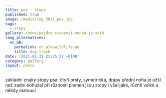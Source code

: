 ```yaml
---
title: pes - stopa
published: true
image: /media/img_3017_pes.jpg
tags:
  - stopy
gallery: /news/pojďte-stopovat-venku-je-sníh
lang_alternatives:
  en_GB:
    permalink: en.alkawildlife.eu
    title: dog track
date: '2021-01-31 21:25:27 +0100'
category: gallery
layout: photo
---
```

základní znaky stopy psa: čtyři prsty, symetrická, drápy
přední noha je užší než zadní
bohužel při různosti plemen jsou stopy i všelijaké, různě velké a někdy matoucí
